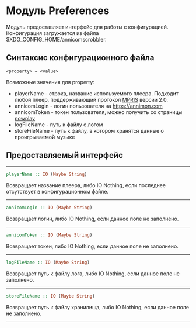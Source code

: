 # Модуль Preferences

Модуль предоставляет интерфейс для работы с конфигурацией. Конфигурация загружается из файла $XDG_CONFIG_HOME/annicomscrobbler.

## Синтаксис конфигурационного файла

```
<property> = <value>
```

Возможные значения для property:
* playerName - строка, название используемого плеера. Подходит любой плеер, поддерживающий протокол [MPRIS](https://specifications.freedesktop.org/mpris-spec/latest/) 
версии 2.0.
* annicomLogin - логин пользователя на <https://annimon.com>
* annicomToken - токен пользователя, можно получить со страницы [nowplay](https://annimon.com/str/nowplay.php)
* logFileName - путь к файлу с логом
* storeFileName - путь к файлу, в котором хранятся данные о проигрываемой музыке

## Предоставляемый интерфейс

----

```Haskell
playerName :: IO (Maybe String)
```
Возвращает название плеера, либо IO Nothing, если последнее отсутствует в конфигурационном файле.

----

```Haskell
annicomLogin :: IO (Maybe String)
```
Возвращает логин, либо IO Nothing, если данное поле не заполнено.

----

```Haskell
annicomToken :: IO (Maybe String)
```
Возвращает токен, либо IO Nothing, если данное поле не заполнено.

----

```Haskell
logFileName :: IO (Maybe String)
```
Возвращает путь к файлу лога, либо IO Nothing, если данное поле не заполнено.

---

```Haskell
storeFileName :: IO (Maybe String)
```
Возвращает путь к файлу хранилища, либо IO Nothing, если данное поле не заполнено.

----
